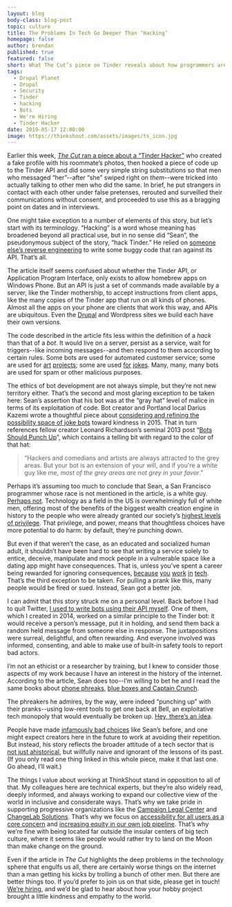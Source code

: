 ```yaml
---
layout: blog
body-class: blog-post
topic: culture
title: The Problems In Tech Go Deeper Than ‘Hacking’
homepage: false
author: brendan
published: true
featured: false
short: What The Cut’s piece on Tinder reveals about how programmers are taught to disregard ethics
tags:
  - Drupal Planet
  - Drupal
  - Security
  - Tinder
  - hacking
  - Bots
  - We're Hiring
  - Tinder Hacker
date: 2019-05-17 12:00:00
image: https://thinkshout.com/assets/images/ts_icon.jpg
---
```

Earlier this week, [_The Cut_ ran a piece about a “Tinder Hacker”](https://www.thecut.com/2019/05/the-tinder-hacker.html) who created a fake profile with his roommate’s photos, then hooked a piece of code up to the Tinder API and did some very simple string substitutions so that men who messaged “her”--after “she” swiped right on _them_--were tricked into actually talking to other men who did the same. In brief, he put strangers in contact with each other under false pretenses, rerouted and surveilled their communications without consent, and proceeded to use this as a bragging point on dates and in interviews.

One might take exception to a number of elements of this story, but let’s start with its terminology. “Hacking” is a word whose meaning has broadened beyond all practical use, but in no sense did “Sean”, the pseudonymous subject of the story, “hack Tinder.” He relied on [someone else’s reverse engineering](https://github.com/topics/tinder-api) to write some buggy code that ran against its API. That’s all.

The article itself seems confused about whether the Tinder API, or Application Program Interface, only exists to allow homebrew apps on Windows Phone. But an API is just a set of commands made available by a server, like the Tinder mothership, to accept instructions from client apps, like the many copies of the Tinder app that run on all kinds of phones. Almost all the apps on your phone are clients that work this way, and APIs are ubiquitous. Even the [Drupal](https://events.drupal.org/seattle2019/sessions/why-will-json-api-go-core) and Wordpress sites we build each have their own versions.

The code described in the article fits less within the definition of a _hack_ than that of a _bot_. It would live on a server, persist as a service, wait for triggers--like incoming messages--and then respond to them according to certain rules. Some bots are used for automated customer service; some are used for [art](https://botsin.space/@noisemakerbot) [projects](https://www.sfmoma.org/read/send-me-sfmoma/); some are used [for](https://twitter.com/onlymanthings) [jokes](https://twitter.com/Horse_ebooks/status/218777785659957248). Many, many, many bots are used for spam or other malicious purposes.

The ethics of bot development are not always simple, but they’re not new territory either. That’s the second and most glaring exception to be taken here: Sean’s assertion that his bot was at the “gray hat” level of malice in terms of its exploitation of code. Bot creator and Portland local Darius Kazemi wrote a thoughtful piece about [considering and refining the possibility space of joke bots](http://tinysubversions.com/notes/transphobic-joke-detection/) toward kindness in 2015. That in turn references fellow creator Leonard Richardson’s seminal 2013 post “[Bots Should Punch Up](https://www.crummy.com/2013/11/27/0)”, which contains a telling bit with regard to the color of that hat:

<blockquote>“Hackers and comedians and artists are always attracted to the grey areas. But your bot is an extension of your will, and if you're a white guy like me, <em>most of the grey areas are not grey in your favor</em>.”</blockquote>

Perhaps it’s assuming too much to conclude that Sean, a San Francisco programmer whose race is not mentioned in the article, is a white guy. [Perhaps not](https://www.theguardian.com/technology/2019/apr/16/artificial-intelligence-lack-diversity-new-york-university-study). Technology as a field in the US is overwhelmingly full of white men, offering most of the benefits of the biggest wealth creation engine in history to the people who were already granted our society’s [highest levels of privilege](https://everydayfeminism.com/2014/09/what-is-privilege/). That privilege, and power, means that thoughtless choices have more potential to do harm: by default, they’re punching down.

But even if that weren’t the case, as an educated and socialized human adult, it shouldn’t have been hard to see that writing a service solely to entice, deceive, manipulate and mock people in a vulnerable space like a dating app might have consequences. That is, unless you’ve spent a career being rewarded for ignoring consequences, [because](https://www.theverge.com/2016/3/24/11297050/tay-microsoft-chatbot-racist) [you](https://www.nytimes.com/2018/03/19/technology/facebook-cambridge-analytica-explained.html) [work](https://www.vanityfair.com/news/2019/01/jack-dorsey-twitter-nazis-are-here-to-stay) [in](https://www.theverge.com/2019/4/25/18516004/amazon-warehouse-fulfillment-centers-productivity-firing-terminations) [tech](https://www.nytimes.com/2019/02/19/technology/youtube-conspiracy-stars.html). That’s the third exception to be taken. For pulling a prank like this, many people would be fired or sued. Instead, Sean got a better job.

I can admit that this story struck me on a personal level. Back before I had to quit Twitter, [I used to write bots using their API myself](http://stupidtwittertricks.com/). One of them, which I created in 2014, worked on a similar principle to the Tinder bot: it would receive a person’s message, put it in holding, and send them back a random held message from someone else in response. The juxtapositions were surreal, delightful, and often rewarding. And everyone involved was informed, consenting, and able to make use of built-in safety tools to report bad actors.

I’m not an ethicist or a researcher by training, but I knew to consider those aspects of my work because I have an interest in the history of the internet. According to the article, Sean does too--I’m willing to bet he and I read the same books about [phone phreaks](https://www.wired.com/2013/02/exploding-the-phone/), [blue boxes and Captain Crunch](https://512pixels.net/2018/03/woz-blue-box/).

The phreakers he admires, by the way, were indeed “punching up” with their pranks--using low-rent tools to get one back at Bell, an exploitative tech monopoly that would eventually be broken up. [Hey, there’s an idea](https://www.vox.com/recode/2019/5/3/18520703/big-tech-break-up-explained).

People have made [infamously bad choices](https://www.washingtonpost.com/news/the-switch/wp/2018/04/11/channeling-the-social-network-lawmaker-grills-zuckerberg-on-his-notorious-beginnings/?noredirect=on&utm_term=.3ccc2c7d3fb7) like Sean’s before, and one might expect creators here in the future to work at avoiding their repetition. But instead, his story reflects the broader attitude of a tech sector that is [not just ahistorical](https://medium.com/humane-tech/12-things-everyone-should-understand-about-tech-d158f5a26411), but willfully naive and ignorant of the lessons of its past. (If you only read one thing linked in this whole piece, make it that last one. Go ahead, I’ll wait.)

The things I value about working at ThinkShout stand in opposition to all of that. My colleagues here are technical experts, but they’re also widely read, deeply informed, and always working to expand our collective view of the world in inclusive and considerate ways. That’s why we take pride in supporting progressive organizations like the [Campaign Legal Center](https://campaignlegal.org/) and [ChangeLab Solutions](https://www.changelabsolutions.org/). That’s why we focus on [accessibility for all users as a core concern](https://thinkshout.com/blog/2018/05/Space-for-Empathy/) and [increasing equity in our own job pipeline](https://thinkshout.com/blog/2018/08/2018-Internship-Wrap-Up/). That’s why we’re fine with being located far outside the insular centers of big tech culture, where it seems like people would rather try to land on the Moon than make change on the ground.

Even if the article in _The Cut_ highlights the deep problems in the technology sphere that engulfs us all, there are certainly worse things on the internet than a man getting his kicks by trolling a bunch of other men. But there are better things too. If you’d prefer to join us on that side, please get in touch! [We’re hiring](https://thinkshout.com/careers/), and we’d be glad to hear about how your hobby project brought a little kindness and empathy to the world.
